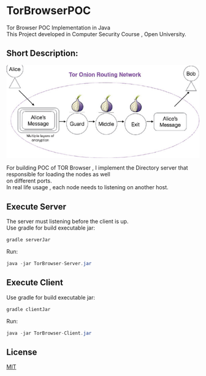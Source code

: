 # TorBrowserPOC
Tor Browser POC Implementation in Java
<br />This Project developed in Computer Security Course , Open University.


## Short Description:

![alt text](tor.png)

For building POC of TOR Browser , I implement the Directory server that responsible for loading the nodes as well
<br/> on different ports.
<br/> In real life usage , each node needs to listening on another host.

## Execute Server

The server must listening before the client is up.
<br />Use gradle for build executable jar:
```gradle
gradle serverJar
```

Run:
```java
java -jar TorBrowser-Server.jar
```


## Execute Client

Use gradle for build executable jar:
```gradle
gradle clientJar
```
Run:
```java
java -jar TorBrowser-Client.jar
```


## License
[MIT](https://choosealicense.com/licenses/mit/)
